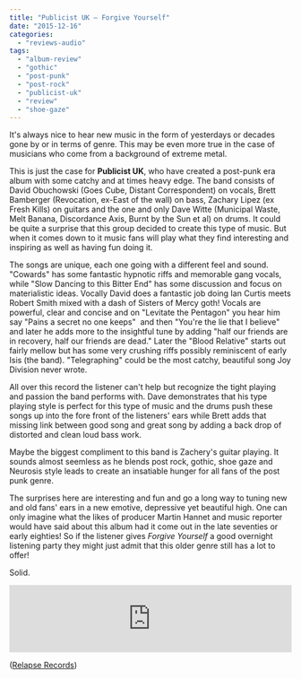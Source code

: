 ```yaml
---
title: "Publicist UK – Forgive Yourself"
date: "2015-12-16"
categories: 
  - "reviews-audio"
tags: 
  - "album-review"
  - "gothic"
  - "post-punk"
  - "post-rock"
  - "publicist-uk"
  - "review"
  - "shoe-gaze"
---
```


It's always nice to hear new music in the form of yesterdays or decades gone by or in terms of genre. This may be even more true in the case of musicians who come from a background of extreme metal.

This is just the case for **Publicist UK**, who have created a post-punk era album with some catchy and at times heavy edge. The band consists of David Obuchowski (Goes Cube, Distant Correspondent) on vocals, Brett Bamberger (Revocation, ex-East of the wall) on bass, Zachary Lipez (ex Fresh Kills) on guitars and the one and only Dave Witte (Municipal Waste, Melt Banana, Discordance Axis, Burnt by the Sun et al) on drums. It could be quite a surprise that this group decided to create this type of music. But when it comes down to it music fans will play what they find interesting and inspiring as well as having fun doing it.

The songs are unique, each one going with a different feel and sound. "Cowards" has some fantastic hypnotic riffs and memorable gang vocals, while "Slow Dancing to this Bitter End" has some discussion and focus on materialistic ideas. Vocally David does a fantastic job doing Ian Curtis meets Robert Smith mixed with a dash of Sisters of Mercy goth! Vocals are powerful, clear and concise and on "Levitate the Pentagon" you hear him say "Pains a secret no one keeps"  and then "You're the lie that I believe" and later he adds more to the insightful tune by adding "half our friends are in recovery, half our friends are dead." Later the "Blood Relative" starts out fairly mellow but has some very crushing riffs possibly reminiscent of early Isis (the band). "Telegraphing" could be the most catchy, beautiful song Joy Division never wrote.

All over this record the listener can't help but recognize the tight playing and passion the band performs with. Dave demonstrates that his type playing style is perfect for this type of music and the drums push these songs up into the fore front of the listeners' ears while Brett adds that missing link between good song and great song by adding a back drop of distorted and clean loud bass work.

Maybe the biggest compliment to this band is Zachery's guitar playing. It sounds almost seemless as he blends post rock, gothic, shoe gaze and Neurosis style leads to create an insatiable hunger for all fans of the post punk genre.

The surprises here are interesting and fun and go a long way to tuning new and old fans' ears in a new emotive, depressive yet beautiful high. One can only imagine what the likes of producer Martin Hannet and music reporter would have said about this album had it come out in the late seventies or early eighties! So if the listener gives _Forgive Yourself_ a good overnight listening party they might just admit that this older genre still has a lot to offer!

Solid.

<iframe style="border: 0; width: 100%; height: 120px;" src="https://bandcamp.com/EmbeddedPlayer/album=1392995458/size=large/bgcol=ffffff/linkcol=0687f5/tracklist=false/artwork=small/transparent=true/" width="300" height="150" seamless=""><a href="http://publicistuk.bandcamp.com/album/forgive-yourself">Forgive Yourself by PUBLICIST UK</a></iframe>

([Relapse Records](http://www.relapse.com))
